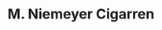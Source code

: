 ---
title: "M. Niemeyer Cigarren"
url: /bremen/m-niemeyer-cigarren-oslebshauser-landstrasse/
shop: Tabak
---